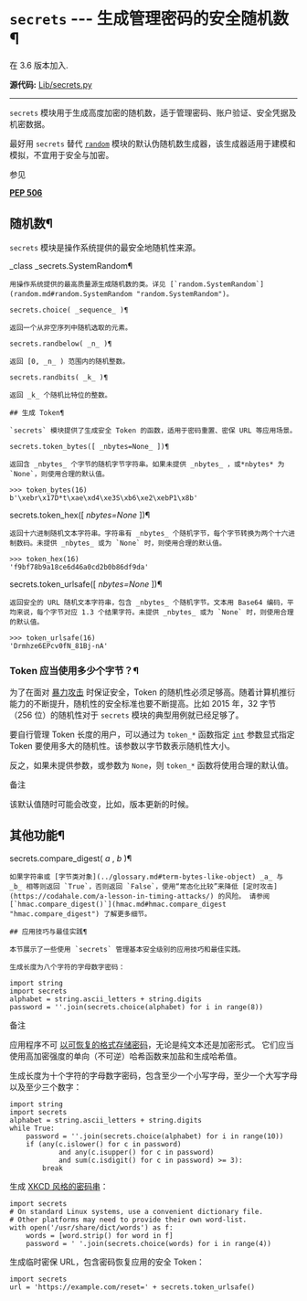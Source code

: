 # `secrets` \--- 生成管理密码的安全随机数¶

在 3.6 版本加入.

**源代码:** [Lib/secrets.py](https://github.com/python/cpython/tree/3.12/Lib/secrets.py)

* * *

`secrets` 模块用于生成高度加密的随机数，适于管理密码、账户验证、安全凭据及机密数据。

最好用 `secrets` 替代 [`random`](random.md#module-random "random: Generate pseudo-random numbers with various common distributions.") 模块的默认伪随机数生成器，该生成器适用于建模和模拟，不宜用于安全与加密。

参见

[**PEP 506**](https://peps.python.org/pep-0506/)

## 随机数¶

`secrets` 模块是操作系统提供的最安全地随机性来源。

_class _secrets.SystemRandom¶

    

~~~
用操作系统提供的最高质量源生成随机数的类。详见 [`random.SystemRandom`](random.md#random.SystemRandom "random.SystemRandom")。

secrets.choice( _sequence_ )¶
~~~
    

~~~
返回一个从非空序列中随机选取的元素。

secrets.randbelow( _n_ )¶
~~~
    

~~~
返回 [0, _n_ ) 范围内的随机整数。

secrets.randbits( _k_ )¶
~~~
    

~~~
返回 _k_ 个随机比特位的整数。

## 生成 Token¶

`secrets` 模块提供了生成安全 Token 的函数，适用于密码重置、密保 URL 等应用场景。

secrets.token_bytes([ _nbytes=None_ ])¶
~~~
    

~~~
返回含 _nbytes_ 个字节的随机字节字符串。如果未提供 _nbytes_ ，或*nbytes* 为 `None`，则使用合理的默认值。
~~~
    
    
~~~shell
>>> token_bytes(16)  
b'\xebr\x17D*t\xae\xd4\xe3S\xb6\xe2\xebP1\x8b'
~~~

secrets.token_hex([ _nbytes=None_ ])¶

    

~~~
返回十六进制随机文本字符串。字符串有 _nbytes_ 个随机字节，每个字节转换为两个十六进制数码。未提供 _nbytes_ 或为 `None` 时，则使用合理的默认值。
~~~
    
    
~~~shell
>>> token_hex(16)  
'f9bf78b9a18ce6d46a0cd2b0b86df9da'
~~~

secrets.token_urlsafe([ _nbytes=None_ ])¶

    

~~~
返回安全的 URL 随机文本字符串，包含 _nbytes_ 个随机字节。文本用 Base64 编码，平均来说，每个字节对应 1.3 个结果字符。未提供 _nbytes_ 或为 `None` 时，则使用合理的默认值。
~~~
    
    
~~~shell
>>> token_urlsafe(16)  
'Drmhze6EPcv0fN_81Bj-nA'
~~~

### Token 应当使用多少个字节？¶

为了在面对 [暴力攻击](https://en.wikipedia.org/wiki/Brute-force_attack) 时保证安全，Token 的随机性必须足够高。随着计算机推衍能力的不断提升，随机性的安全标准也要不断提高。比如 2015 年，32 字节（256 位）的随机性对于 `secrets` 模块的典型用例就已经足够了。

要自行管理 Token 长度的用户，可以通过为 `token_*` 函数指定 [`int`](functions.md#int "int") 参数显式指定 Token 要使用多大的随机性。该参数以字节数表示随机性大小。

反之，如果未提供参数，或参数为 `None`，则 `token_*` 函数将使用合理的默认值。

备注

该默认值随时可能会改变，比如，版本更新的时候。

## 其他功能¶

secrets.compare_digest( _a_ , _b_ )¶

    

~~~
如果字符串或 [字节类对象](../glossary.md#term-bytes-like-object) _a_ 与 _b_ 相等则返回 `True`，否则返回 `False`，使用“常态化比较”来降低 [定时攻击](https://codahale.com/a-lesson-in-timing-attacks/) 的风险。 请参阅 [`hmac.compare_digest()`](hmac.md#hmac.compare_digest "hmac.compare_digest") 了解更多细节。

## 应用技巧与最佳实践¶

本节展示了一些使用 `secrets` 管理基本安全级别的应用技巧和最佳实践。

生成长度为八个字符的字母数字密码：
~~~
    
    
~~~
import string
import secrets
alphabet = string.ascii_letters + string.digits
password = ''.join(secrets.choice(alphabet) for i in range(8))
~~~

备注

应用程序不可 [以可恢复的格式存储密码](https://cwe.mitre.org/data/definitions/257.md)，无论是纯文本还是加密形式。 它们应当使用高加密强度的单向（不可逆）哈希函数来加盐和生成哈希值。

生成长度为十个字符的字母数字密码，包含至少一个小写字母，至少一个大写字母以及至少三个数字：

    
    
~~~
import string
import secrets
alphabet = string.ascii_letters + string.digits
while True:
    password = ''.join(secrets.choice(alphabet) for i in range(10))
    if (any(c.islower() for c in password)
            and any(c.isupper() for c in password)
            and sum(c.isdigit() for c in password) >= 3):
        break
~~~

生成 [XKCD 风格的密码串](https://xkcd.com/936/)：

    
    
~~~
import secrets
# On standard Linux systems, use a convenient dictionary file.
# Other platforms may need to provide their own word-list.
with open('/usr/share/dict/words') as f:
    words = [word.strip() for word in f]
    password = ' '.join(secrets.choice(words) for i in range(4))
~~~

生成临时密保 URL，包含密码恢复应用的安全 Token：

    
    
~~~
import secrets
url = 'https://example.com/reset=' + secrets.token_urlsafe()
~~~

